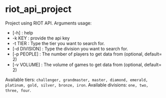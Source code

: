 # riot_api_project
Project using RIOT API.
Arguments usage: 
- [-h]          : help
- -k KEY        : provide the api key
- -t TIER       : Type the tier you want to search for.
- [-d DIVISION] : Type the division you want to search for.
- [-p PEOPLE]   : The number of players to get data from (optional, default= 2)
- [-v VOLUME]   : The volume of games to get data from (optional, default= 2)

Available tiers: ```challenger, grandmaster, master, diamond, emerald, platinum, gold, silver, bronze, iron```.
Available divisions: ```one, two, three, four```.